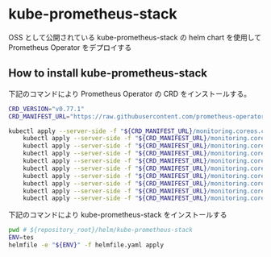 # kube-prometheus-stack

OSS として公開されている kube-prometheus-stack の helm chart を使用して Prometheus Operator をデプロイする

## How to install kube-prometheus-stack

下記のコマンドにより Prometheus Operator の CRD をインストールする。

```bash
CRD_VERSION="v0.77.1"
CRD_MANIFEST_URL="https://raw.githubusercontent.com/prometheus-operator/prometheus-operator/${CRD_VERSION}/example/prometheus-operator-crd"

kubectl apply --server-side -f "${CRD_MANIFEST_URL}/monitoring.coreos.com_alertmanagerconfigs.yaml" && \
    kubectl apply --server-side -f "${CRD_MANIFEST_URL}/monitoring.coreos.com_alertmanagers.yaml" && \
    kubectl apply --server-side -f "${CRD_MANIFEST_URL}/monitoring.coreos.com_podmonitors.yaml" && \
    kubectl apply --server-side -f "${CRD_MANIFEST_URL}/monitoring.coreos.com_probes.yaml" && \
    kubectl apply --server-side -f "${CRD_MANIFEST_URL}/monitoring.coreos.com_prometheusagents.yaml" && \
    kubectl apply --server-side -f "${CRD_MANIFEST_URL}/monitoring.coreos.com_prometheuses.yaml" && \
    kubectl apply --server-side -f "${CRD_MANIFEST_URL}/monitoring.coreos.com_prometheusrules.yaml" && \
    kubectl apply --server-side -f "${CRD_MANIFEST_URL}/monitoring.coreos.com_scrapeconfigs.yaml" && \
    kubectl apply --server-side -f "${CRD_MANIFEST_URL}/monitoring.coreos.com_servicemonitors.yaml" && \
    kubectl apply --server-side -f "${CRD_MANIFEST_URL}/monitoring.coreos.com_thanosrulers.yaml"
```

下記のコマンドにより kube-prometheus-stack をインストールする

```bash
pwd # ${repository_root}/helm/kube-prometheus-stack
ENV=tes
helmfile -e "${ENV}" -f helmfile.yaml apply
```
